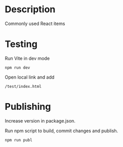 # Description

Commonly used React items

# Testing

Run Vite in dev mode

    npm run dev

Open local link and add 

    /test/index.html

# Publishing

Increase version in package.json.

Run npm script to build, commit changes and publish.

    npm run publ